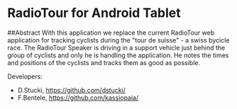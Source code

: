 # RadioTour for Android Tablet

##Abstract
With this application we replace the current RadioTour web application for tracking cyclists during the "tour de suisse" - a swiss bycicle race. The RadioTour Speaker is driving in a support vehicle just behind the group of cyclists and only he is handling the application. He notes the times and positions of the cyclists and tracks them as good as possible.
 
Developers:

* D.Stucki, https://github.com/dstucki/
* F.Bentele, https://github.com/kassiopaia/